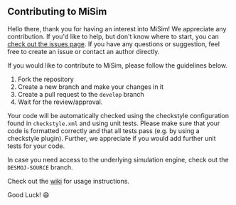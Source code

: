 ## Contributing to MiSim

Hello there, thank you for having an interest into MiSim! We appreciate any contribution.
If you'd like to help, but don't know where to start, you can [check out the issues page](/issues). 
If you have any questions or suggestion, feel free to create an issue or contact an author directly.

If you would like to contribute to MiSim, please follow the guidelines below.

1. Fork the repository
2. Create a new branch and make your changes in it
3. Create a pull request to the `develop` branch
4. Wait for the review/approval.

Your code will be automatically checked using the checkstyle configuration found in `checkstyle.xml` and using unit 
tests.
Please make sure that your code is formatted correctly and that all tests pass (e.g. by using a checkstyle plugin).
Further, we appreciate if you would add further unit tests for your code.

In case you need access to the underlying simulation engine, check out the `DESMOJ-SOURCE` branch.

Check out the [wiki](/wiki) for usage instructions.

Good Luck! :smile:
